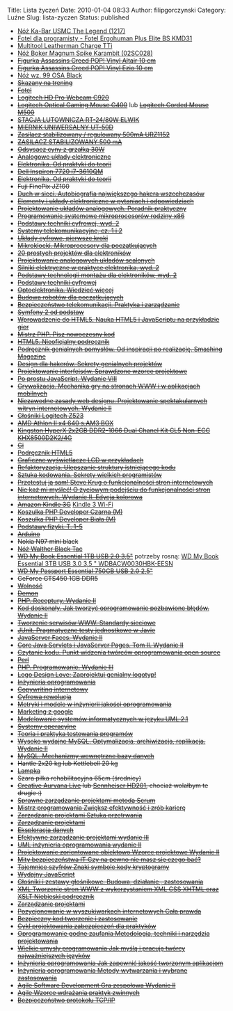 Title: Lista życzeń
Date: 2010-01-04 08:33
Author: filipgorczynski
Category: Luźne
Slug: lista-zyczen
Status: published

-   [Nóż Ka-Bar USMC The Legend (1217)](https://www.militaria.pl/ka-bar/noz_ka-bar_usmc_the_legend_1217_p73096.xml)
-   [Fotel dla programisty - Fotel Ergohuman Plus Elite BS KMD31](https://www.centrumkrzesel.pl/fotel-ergohuman-plus-elite-bs-kmd31/3294/p)
-   [Multitool Leatherman Charge TTi](https://www.militaria.pl/leatherman/multitool_leatherman_charge_tti_830731_p4252.xml)
-   [Nóż Boker Magnum Spike Karambit (02SC028)](https://www.militaria.pl/boker/noz_boker_magnum_spike_karambit_02sc028_p78247.xml)
-   [~~Figurka Assassins Creed POP! Vinyl Altair 10 cm~~](https://www.ultima.pl/ct/gadzety/figurki/figurki-z-gier/figurka-assassins-creed-pop-vinyl-altair-10-cm)
-   [~~Figurka Assassins Creed POP! Vinyl Ezio 10 cm~~](https://www.ultima.pl/ct/gadzety/figurki/figurki-z-gier/figurka-assassins-creed-pop-vinyl-ezio-10-cm)
-   [Nóż wz. 99 OSA Black](https://www.militaria.pl/ml/noz_wz_99_osa_black_p3070.xml)
-   ~~[Skazany na trening](http://www.empik.com/skazany-na-trening-wade-paul,prod61081448,ksiazka-p)~~
-   ~~[Fotel](http://www.ikea.com/pl/pl/catalog/products/40103100/#/40103100)~~
-   ~~[Logitech HD Pro Webcam C920](http://www.logitech.com/pl-pl/product/hd-pro-webcam-c920?crid=34)~~
-   ~~[Logitech Optical Gaming Mouse G400](http://www.logitech.com/pl-pl/product/optical-gaming-mouse-g400?crid=7)~~ lub ~~[Logitech Corded Mouse M500](http://www.logitech.com/pl-pl/product/5743?crid=7)~~
-   ~~[STACJA LUTOWNICZA RT-24/80W ELWIK](http://sklep.avt.pl/p/pl/49278/stacja+lutownicza+rt-2480w+elwik.html)~~
-   ~~[MIERNIK UNIWERSALNY UT-50D](http://sklep.avt.pl/p/pl/482354/miernik+uniwersalny+ut-50d.html)~~
-   ~~[Zasilacz stabilizowany / regulowany 500mA URZ1152](http://www.ast-anteny.com.pl/zasilacz-stabilizowany-regulowany-500ma-urz1152-szt.html)~~
-   ~~[ZASILACZ STABILIZOWANY 500 mA](http://sklepafar.pl/produkt/zasilacz-stabilizowany-500-ma73)~~
-   ~~[Odsysacz cyny z grzałką 30W](http://electropark.pl/akcesoria-do-lutowania/1218-odsysacz-cyny-z-grzalka-30w--5901001218003.html)~~
-   ~~[Analogowe układy elektroniczne](http://www.btc.pl/index.php?ukey=product&productID=37539)~~
-   ~~[Elektronika. Od praktyki do teorii](http://helion.pl/ksiazki/elektronika-od-praktyki-do-teorii-charles-platt,eleodp.htm)~~
-   ~~[Dell Inspiron 7720 i7-3610QM](http://www.x-kom.pl/p/103497-notebook-laptop-17,3-dell-inspiron-7720-i7-3610qm-16gb-1281000-dvd-rw-1080p.html)~~
-   ~~[Elektronika. Od praktyki do teorii](http://helion.pl/ksiazki/elektronika-od-praktyki-do-teorii-charles-platt,eleodp.htm)~~
-   ~~Fuji FinePix JZ100~~
-   ~~[Duch w sieci. Autobiografia największego hakera wszechczasów](http://helion.pl/ksiazki/duch-w-sieci-autobiografia-najwiekszego-hakera-wszechczasow-kevin-mitnick-simon-william-l,duhsie.htm)~~
-   ~~[Elementy i układy elektroniczne w pytaniach i odpowiedziach](http://www.informatyczna.pl/index.php?strona,doc,pol,informat,82,0,44404,1,82,elementy_i_uklady_elektroniczne_w_pytaniach_i_odpowiedziach_,ant.html)~~
-   ~~[Projektowanie układów analogowych. Poradnik praktyczny](http://techniczna.net.pl/index.php?action=det&k=83-60233-04-7)~~
-   ~~[Programowanie systemowe mikroprocesorów rodziny x86](http://techniczna.net.pl/index.php?action=det&k=83-01-16383-9)~~
-   ~~[Podstawy techniki cyfrowej, wyd. 2](http://techniczna.net.pl/index.php?action=det&k=83-206-1390-6)~~
-   ~~[Systemy telekomunikacyjne, cz. 1 i 2](http://techniczna.net.pl/index.php?action=det&k=83-206-1272-1)~~
-   ~~[Układy cyfrowe, pierwsze kroki](http://www.informatyczna.pl/index.php?strona,doc,pol,informat,82,0,43479,1,82,uklady_cyfrowe,_pierwsze_kroki,ant.html)~~
-   ~~[Mikroklocki. Mikroprocesory dla początkujących](http://www.informatyczna.pl/index.php?strona,doc,pol,informat,82,0,45077,1,82,mikroklocki._mikroprocesory_dla_poczatkujacych_%3Cbr%3E%3C/br%3Ejezeli_chcesz_poznac_mikrokontrolery_od_postaw,_dobrze_sie_przy_tym_bawiac,_ta_ksiazka_jest_dla_ciebie!,ant.html)~~
-   ~~[20 prostych projektów dla elektroników](http://www.informatyczna.pl/index.php?strona,doc,pol,informat,82,0,45361,1,82,20_prostych_projektow_dla_elektronikow_,ant.html)~~
-   ~~[Projektowanie analogowych układów scalonych](http://www.informatyczna.pl/index.php?strona,doc,pol,informat,82,0,48031,1,82,projektowanie_analogowych_ukladow_scalonych,ant.html)~~
-   ~~[Silniki elektryczne w praktyce elektronika, wyd. 2](http://www.informatyczna.pl/index.php?strona,doc,pol,informat,82,0,48496,1,82,quot;silniki_elektryczne_w_praktyce_elektronika,_wyd._2,ant.html)~~
-   ~~[Podstawy technologii montażu dla elektroników, wyd. 2](http://www.informatyczna.pl/index.php?strona,doc,pol,informat,82,0,48520,1,82,podstawy_technologii_montazu_dla_elektronikow,_wyd._2,ant.html)~~
-   ~~[Podstawy techniki cyfrowej](http://www.informatyczna.pl/index.php?strona,doc,pol,informat,82,0,43566,1,82,podstawy_techniki_cyfrowej,ant.html)~~
-   ~~[Optoelektronika. Wiedzieć więcej](http://www.informatyczna.pl/index.php?strona,doc,pol,informat,82,0,43560,1,82,optoelektronika._wiedziec_wiecej,ant.html)~~
-   ~~[Budowa robotów dla początkujących](http://techniczna.net.pl/index.php?action=det&k=83-246-3436-1)~~
-   ~~[Bezpieczeństwo telekomunikacji. Praktyka i zarządzanie](http://techniczna.net.pl/index.php?action=det&k=83-206-1517-8)~~
-   ~~[Symfony 2 od podstaw](http://helion.pl/ksiazki/symfony-2-od-podstaw-wlodzimierz-gajda,symfo2.htm "Symfony 2 od podstaw")~~
-   ~~[Wprowadzenie do HTML5. Nauka HTML5 i JavaScriptu na przykładzie gier](http://helion.pl/ksiazki/wprowadzenie-do-html5-nauka-html5-i-javascriptu-na-przykladzie-gier-jeanine-meyer,whtmjs.htm "Wprowadzenie do HTML5. Nauka HTML5 i JavaScriptu na przykładzie gier")~~
-   ~~[Mistrz PHP. Pisz nowoczesny kod](http://helion.pl/ksiazki/mistrz-php-pisz-nowoczesny-kod-davey-shafik-lorna-mitchell-matthew-turland,misphp.htm "Mistrz PHP. Pisz nowoczesny kod")~~
-   ~~[HTML5. Nieoficjalny podręcznik](http://helion.pl/ksiazki/html5-nieoficjalny-podrecznik-matthew-macdonald,htm5np.htm "HTML5. Nieoficjalny podręcznik")~~
-   ~~[Podręcznik genialnych pomysłów. Od inspiracji po realizację. Smashing Magazine](http://helion.pl/ksiazki/podrecznik-genialnych-pomyslow-od-inspiracji-po-realizacje-smashing-magazine-cameron-chapman,pogepo.htm "Podręcznik genialnych pomysłów. Od inspiracji po realizację. Smashing Magazine")~~
-   ~~[Design dla hakerów. Sekrety genialnych projektów](http://helion.pl/ksiazki/design-dla-hakerow-sekrety-genialnych-projektow-david-kadavy,deshak.htm "Design dla hakerów. Sekrety genialnych projektów")~~
-   ~~[Projektowanie interfejsów. Sprawdzone wzorce projektowe](http://helion.pl/ksiazki/projektowanie-interfejsow-sprawdzone-wzorce-projektowe-jenifer-tidwell,projin.htm "Projektowanie interfejsów. Sprawdzone wzorce projektowe")~~
-   ~~[Po prostu JavaScript. Wydanie VIII](http://helion.pl/ksiazki/po-prostu-javascript-wydanie-viii-tom-negrino-dori-smith,ppjsc8.htm "Po prostu JavaScript. Wydanie VIII")~~
-   ~~[Grywalizacja. Mechanika gry na stronach WWW i w aplikacjach mobilnych](http://helion.pl/ksiazki/grywalizacja-mechanika-gry-na-stronach-www-i-w-aplikacjach-mobilnych-gabe-zichermann-christopher-cunningham,grymeg.htm "Grywalizacja. Mechanika gry na stronach WWW i w aplikacjach mobilnych")~~
-   ~~[Niezawodne zasady web designu. Projektowanie spektakularnych witryn internetowych. Wydanie II](http://helion.pl/ksiazki/niezawodne-zasady-web-designu-projektowanie-spektakularnych-witryn-internetowych-wydanie-ii-jason-beaird,niezaw.htm "Niezawodne zasady web designu. Projektowanie spektakularnych witryn internetowych. Wydanie II")~~
-   ~~[Głośniki Logitech Z523](http://www.logitech.com/pl-pl/speakers-audio/home-pc-speakers/devices/5861)~~
-   ~~[AMD Athlon II x4 640 s.AM3 BOX](http://www.proline.pl/?p=AMD+II+X4+640+AM3)~~
-   ~~[Kingston HyperX 2x2GB DDR2-1066 Dual Chanel Kit CL5 Non-ECC KHX8500D2K2/4G](http://www.proline.pl/?p=KHX8500D2K2%2F4G)~~
-   ~~[Gi](http://www.mantoshop.pl/product-pol-88-MANTO-3-0-BJJ-GI-czarne.html "Gi")~~
-   ~~[Podręcznik HTML5](http://helion.pl/ksiazki/podrecznik-html5-ten-fantastyczny-smashing-magazine-bill-sanders,tfanh5.htm)~~
-   ~~[Graficzne wyświetlacze LCD w przykładach](http://www.informatyczna.pl/index.php?strona,doc,pol,informat,7,0,45360,1,0,ant.html)~~
-   ~~[Refaktoryzacja. Ulepszanie struktury istniejącego kodu](http://helion.pl/ksiazki/refaktoryzacja-ulepszanie-struktury-istniejacego-kodu-martin-fowler-kent-beck-john-brant-william-opdyke-don-roberts,refuko.htm)~~
-   ~~[Sztuka kodowania. Sekrety wielkich programistów](http://helion.pl/ksiazki/sztuka-kodowania-sekrety-wielkich-programistow-peter-seibel,sztkod.htm)~~
-   ~~[Przetestuj ją sam! Steve Krug o funkcjonalności stron internetowych](http://helion.pl/ksiazki/przetestuj-ja-sam-steve-krug-o-funkcjonalnosci-stron-internetowych-steve-krug,przete.htm)~~
-   ~~[Nie każ mi myśleć! O życiowym podejściu do funkcjonalności stron internetowych. Wydanie II. Edycja kolorowa](http://helion.pl/ksiazki/nie-kaz-mi-myslec-o-zyciowym-podejsciu-do-funkcjonalnosci-stron-internetowych-wydanie-ii-edycja-kolorowa-steve-krug,nie2ek.htm)~~
-   ~~[Amazon Kindle 3G](http://www.amazon.com/Kindle-Wireless-Reader-3G-Wifi-Graphite/dp/B002FQJT3Q "Amazon Kindle 3G")~~ [Kindle 3 Wi-Fi](http://www.amazon.com/Kindle-Wireless-Reader-Wifi-Graphite/dp/B002Y27P3M/ref=sr_1_7?ie=UTF8&qid=1321129721&sr=8-7 "Kindle 3 wi-fi")
-   ~~[Koszulka PHP Developer Czarna (M)](http://kopruch.pl/product/PHP-Developer-(3),prog-04-M)~~
-   ~~[Koszulka PHP Developer Biała (M)](http://kopruch.pl/product/PHP-Developer-(4),prog-05)~~
-   ~~[Podstawy fizyki. T. 1-5](http://ksiegarnia.pwn.pl/produkt/4000/podstawy-fizyki-t-15.html)~~
-   ~~[Arduino](http://arduino.cc/)~~
-   ~~Nokia N97 mini black~~
-   ~~[Nóż Walther Black Tac](http://www.bron.pl/shopbron/product/NOZE-I-SCYZORYKI/Noze/Noz-WALTHER-Black-Tac/2755)~~
-   ~~[WD My Book Essential 1TB USB 2.0 3,5"](http://www.proline.pl/?p=WDBAAF0010HBK-EESN)~~ potrzeby rosną: [WD My Book Essential 3TB USB 3.0 3,5 " WDBACW0030HBK-EESN](http://www.proline.pl/?p=WDBACW0030HBK-EESN)
-   ~~[WD My Passport Essential 750GB USB 2.0 2,5"](http://www.proline.pl/?p=WDBABM7500ABK-EESN)~~
-   ~~GeForce GTS450 1GB DDR5~~
-   ~~[Wolność](http://eksiegarnia.pl/index.php?s=karta&id=100435683)~~
-   ~~[Demon](http://eksiegarnia.pl/index.php?s=karta&id=100436961)~~
-   ~~[PHP. Receptury. Wydanie II](http://helion.pl/ksiazki/php_receptury_wydanie_ii_adam_trachtenberg_david_sklar,phpre2.htm)~~
-   ~~[Kod doskonały. Jak tworzyć oprogramowanie pozbawione błędów. Wydanie II](http://helion.pl/ksiazki/kod_doskonaly_jak_tworzyc_oprogramowanie_pozbawione_bledow_wydanie_ii_steve_mcconnell,koddos.htm)~~
-   ~~[Tworzenie serwisów WWW. Standardy sieciowe](http://helion.pl/ksiazki/tworzenie_serwisow_www_standardy_sieciowe_john_allsopp,tswwws.htm)~~
-   ~~[JUnit. Pragmatyczne testy jednostkowe w Javie](http://helion.pl/ksiazki/junit_pragmatyczne_testy_jednostkowe_w_javie_andy_hunt_dave_thomas,junit.htm)~~
-   ~~[JavaServer Faces. Wydanie II](http://helion.pl/ksiazki/javaserver_faces_wydanie_ii_david_geary_cay_s_horstmann,javfac.htm)~~
-   ~~[Core Java Servlets i JavaServer Pages. Tom II. Wydanie II](http://helion.pl/ksiazki/core_java_servlets_i_javaserver_pages_tom_ii_wydanie_ii_marty_hall_larry_brown_yaakov_chaikin,jsp2w2.htm)~~
-   ~~[Czytanie kodu. Punkt widzenia twórców oprogramowania open source](http://helion.pl/ksiazki/czytanie_kodu_punkt_widzenia_tworcow_oprogramowania_open_source_diomidis_spinellis,czytko.htm)~~
-   ~~[Perl](http://helion.pl/ksiazki/perl_reuven_m_lerner,perlcr.htm)~~
-   ~~[PHP. Programowanie. Wydanie III](http://helion.pl/ksiazki/php_programowanie_wydanie_iii_leon_atkinson_zeev_suraski,phpro3.htm)~~
-   ~~[Logo Design Love: Zaprojektuj genialny logotyp!](http://helion.pl/ksiazki/logo_design_love_zaprojektuj_genialny_logotyp_david_airey,loglov.htm)~~
-   ~~[Inżynieria oprogramowania](http://ksiegarnia.pwn.pl/produkt/34790/inzynieria-oprogramowania.html)~~
-   ~~[Copywriting internetowy](http://ksiegarnia.pwn.pl/produkt/73164/copywriting-internetowy.html)~~
-   ~~[Cyfrowa rewolucja](http://ksiegarnia.pwn.pl/produkt/7047/cyfrowa-rewolucja.html)~~
-   ~~[Metryki i modele w inżynierii jakości oprogramowania](http://ksiegarnia.pwn.pl/produkt/4950/metryki-i-modele-w-inzynierii-jakosci-oprogramowania.html)~~
-   ~~[Marketing z google](http://ksiegarnia.pwn.pl/produkt/6429/marketing-z-google.html)~~
-   ~~[Modelowanie systemów informatycznych w języku UML 2.1](http://ksiegarnia.pwn.pl/produkt/6633/modelowanie-systemow-informatycznych-w-jezyku-uml-21.html)~~
-   ~~[Systemy operacyjne](http://ksiegarnia.pwn.pl/produkt/6128/systemy-operacyjne.html)~~
-   ~~[Teoria i praktyka testowania programów](http://ksiegarnia.pwn.pl/produkt/4776/teoria-i-praktyka-testowania-programow.html)~~
-   ~~[Wysoko wydajne MySQL. Optymalizacja, archiwizacja, replikacja. Wydanie II](http://helion.pl/ksiazki/wysoko_wydajne_mysql_optymalizacja_archiwizacja_replikacja_wydanie_ii_baron_schwartz_peter_zaitsev_vadim_tkachenko_jeremy_d_zawodny_arjen_lentz_derek_j_balling,wydmsq.htm)~~
-   ~~[MySQL. Mechanizmy wewnętrzne bazy danych](http://helion.pl/ksiazki/mysql_mechanizmy_wewnetrzne_bazy_danych_sasha_pachev,msqlme.htm)~~
-   ~~Hantle 2x20 kg lub Kettlebell 20 kg~~
-   ~~[Lampka](http://www.ikea.com/pl/pl/catalog/products/40079195)~~
-   ~~Szara piłka rehabilitacyjna 65cm (średnicy)~~
-   ~~[Creative Aurvana Live](http://pl.store.creative.com/products/product.aspx?catid=437&pid=17088) lub [Sennheiser HD201](http://www.sennheiser.com.pl/index.php5?theme=pricelist&task=print_product&product_id=670 "Sennheiser HD201"), chociaż wolałbym te drugie :)~~
-   ~~[Sprawne zarządzanie projektami metodą Scrum](http://komputeks.pl/product_info.php/products_id/1878)~~
-   ~~[Mistrz programowania Zwiększ efektywność i zrób karierę](http://komputeks.pl/product_info.php/products_id/4842)~~
-   ~~[Zarządzanie projektami Sztuka przetrwania](http://komputeks.pl/product_info.php/products_id/5268)~~
-   ~~[Zarządzanie projektami](http://komputeks.pl/product_info.php/products_id/5223)~~
-   ~~[Eksploracja danych](http://komputeks.pl/product_info.php/products_id/1877)~~
-   ~~[Efektywne zarządzanie projektami wydanie III](http://komputeks.pl/product_info.php/products_id/1883)~~
-   ~~[UML inżynieria oprogramowania wydanie II](http://komputeks.pl/product_info.php/products_id/2821)~~
-   ~~[Projektowanie zorientowane obiektowo Wzorce projektowe Wydanie II](http://komputeks.pl/product_info.php/products_id/3772)~~
-   ~~[Mity bezpieczeństwa IT Czy na pewno nie masz się czego bać?](http://komputeks.pl/product_info.php/products_id/4827)~~
-   ~~[Tajemnice szyfrów Znaki symbole kody kryptogramy](http://komputeks.pl/product_info.php/products_id/4005)~~
-   ~~[Wydajny JavaScript](http://komputeks.pl/product_info.php/products_id/4984)~~
-   ~~[Głośniki i zestawy głośnikowe. Budowa, działanie , zastosowania](http://www.informatyczna.pl/index.php?strona,doc,pol,informat,82,0,43310,1,82,glosniki_i_zestawy_glosnikowe._budowa,_dzialanie_,_zastosowania,ant.html)~~
-   ~~[XML Tworzenie stron WWW z wykorzystaniem XML CSS XHTML oraz XSLT Niebieski podręcznik](http://komputeks.pl/product_info.php/products_id/4376)~~
-   ~~[Zarządzanie projektami](http://komputeks.pl/product_info.php/products_id/5269)~~
-   ~~[Pozycjonowanie w wyszukiwarkach internetowych Cała prawda](http://komputeks.pl/product_info.php/products_id/4918)~~
-   ~~[Bezpieczny kod tworzenie i zastosowanie](http://komputeks.pl/product_info.php/products_id/791)~~
-   ~~[Cykl projektowania zabezpieczeń dla praktyków](http://komputeks.pl/product_info.php/products_id/2556)~~
-   ~~[Oprogramowanie godne zaufania Metodologia, techniki i narzędzia projektowania](http://komputeks.pl/product_info.php/products_id/1615)~~
-   ~~[Wielkie umysły programowania Jak myślą i pracują twórcy najważniejszych języków](http://komputeks.pl/product_info.php/products_id/4793)~~
-   ~~[Inżynieria oprogramowania Jak zapewnić jakość tworzonym aplikacjom](http://komputeks.pl/product_info.php/products_id/3934)~~
-   ~~[Inżynieria oprogramowania Metody wytwarzania i wybrane zastosowania](http://komputeks.pl/product_info.php/products_id/1731)~~
-   ~~[Agile Software Development Gra zespołowa Wydanie II](http://komputeks.pl/product_info.php/products_id/1112)~~
-   ~~[Agile Wzorce wdrażania praktyk zwinnych](http://komputeks.pl/product_info.php/products_id/4565)~~
-   ~~[Bezpieczeństwo protokołu TCP/IP](http://ksiegarnia.pwn.pl/produkt/5081/bezpieczenstwo-protokolu-tcpip.html)~~
